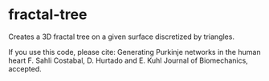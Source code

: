 # fractal-tree
Creates a 3D fractal tree on a given surface discretized by triangles.

If you use this code, please cite:
Generating Purkinje networks in the human heart
F. Sahli Costabal, D. Hurtado and E. Kuhl
Journal of Biomechanics, accepted.
